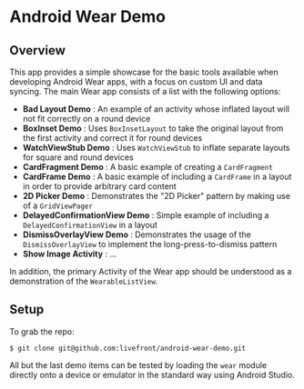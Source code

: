 # Android Wear Demo

## Overview

This app provides a simple showcase for the basic tools available when developing Android Wear apps, with a focus on custom UI and data syncing. The main Wear app consists of a list with the following options:

- **Bad Layout Demo** : An example of an activity whose inflated layout will not fit correctly on a round device
- **BoxInset Demo** : Uses `BoxInsetLayout` to take the original layout from the first activity and correct it for round devices
- **WatchViewStub Demo** : Uses `WatchViewStub` to inflate separate layouts for square and round devices
- **CardFragment Demo** : A basic example of creating a `CardFragment`
- **CardFrame Demo** : A basic example of including a `CardFrame` in a layout in order to provide arbitrary card content
- **2D Picker Demo** : Demonstrates the "2D Picker" pattern by making use of a `GridViewPager`
- **DelayedConfirmationView Demo** : Simple example of including a `DelayedConfirmationView` in a layout
- **DismissOverlayView Demo** : Demonstrates the usage of the `DismissOverlayView` to implement the long-press-to-dismiss pattern
- **Show Image Activity** : ...

In addition, the primary Activity of the Wear app should be understood as a demonstration of the `WearableListView`.

## Setup

To grab the repo:

    $ git clone git@github.com:livefront/android-wear-demo.git

All but the last demo items can be tested by loading the `wear` module directly onto a device or emulator in the standard way using Android Studio.